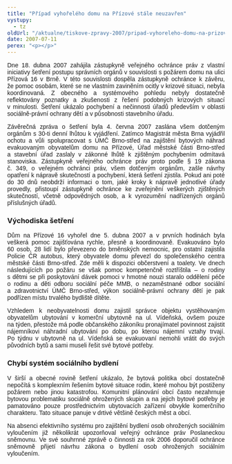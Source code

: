 ```yaml
---
title: "Případ vyhořelého domu na Přízové stále neuzavřen"
vystupy:
  - tz
oldUrl: "/aktualne/tiskove-zpravy-2007/pripad-vyhoreleho-domu-na-prizove-stale-neuzavren"
date: 2007-07-11
perex: "<p></p>"
---
```


<!-- imported from the old website -->

<p class="Normln" style="TEXT-ALIGN: justify; MARGIN-TOP: 6pt; FONT-FAMILY: Arial,sans-serif">Dne 18. dubna 2007 zahájila zástupkyně veřejného ochránce práv z vlastní iniciativy šetření postupu správních orgánů v souvislosti s požárem domu na ulici Přízová 16 v Brně. V této souvislosti dospěla zástupkyně ochránce k závěru, že pomoc osobám, které se ne vlastním zaviněním ocitly v krizové situaci, nebyla koordinovaná. Z obecného a systémového pohledu nebyly dostatečně reflektovány poznatky a zkušenosti z řešení podobných krizových situací v minulosti. Šetření ukázalo pochybení a nečinnosti úřadů především v oblasti sociálně-právní ochrany dětí a v působnosti stavebního úřadu.</p><p class="Normln" style="TEXT-ALIGN: justify; MARGIN-TOP: 6pt; FONT-FAMILY: Arial,sans-serif">Závěrečná zpráva o šetření byla 4. června 2007 zaslána všem dotčeným orgánům s 30-ti denní lhůtou k vyjádření. Zatímco Magistrát města Brna vyjádřil ochotu a vůli spolupracovat s ÚMČ Brno-střed na zajištění bytových náhrad evakuovaným obyvatelům domu na Přízové, Úřad městské části Brno-střed a stavební úřad zaslaly v zákonné lhůtě k zjištěným pochybením odmítavá stanoviska. Zástupkyně veřejného ochránce práv proto podle § 19 zákona č. 349, o veřejném ochránci práv, všem dotčeným orgánům, zašle návrhy opatření k nápravě skutečností a pochybení, která šetření zjistila. Pokud ani poté do 30 dnů neobdrží informaci o tom, jaké kroky k nápravě jednotlivé úřady provedly, přistoupí zástupkyně ochránce ke zveřejnění veškerých zjištěných skutečností, včetně odpovědných osob, a k vyrozumění nadřízených orgánů příslušných úřadů.</p><h3 class="Nadpis3">Východiska šetření</h3><p class="Normln" style="TEXT-ALIGN: justify; MARGIN-TOP: 6pt"><span style="FONT-FAMILY: Arial,sans-serif">Dům na Přízové 16 vyhořel dne 5. dubna </span><span style="FONT-FAMILY: Arial,sans-serif">2007 a</span><span style="FONT-FAMILY: Arial,sans-serif"> v prvních hodinách byla veškerá pomoc zajišťována rychle, přesně a koordinovaně. Evakuováno bylo 60 osob, 28 lidí bylo převezeno do brněnských nemocnic, pro ostatní zajistila Policie ČR autobus, který obyvatele domu převezl do společenského centra městské části Brno-střed. Zde měli k dispozici občerstvení a toalety. Ve dnech následujících po požáru se však pomoc kompetenčně roztříštila – o rodiny s dětmi se při poskytování dávek pomoci v hmotné nouzi staralo oddělení péče o rodinu a děti odboru sociální péče MMB, o nezaměstnané odbor sociální a zdravotnictví ÚMČ Brno-střed, výkon sociálně-právní ochrany dětí je pak podřízen místu trvalého bydliště dítěte. </span></p><p class="Normln" style="TEXT-ALIGN: justify; MARGIN-TOP: 6pt; FONT-FAMILY: Arial,sans-serif">Vzhledem k neobyvatelnosti domu zajistil správce objektu vystěhovaným obyvatelům ubytování v komerční ubytovně na ul. Vídeňská, ovšem pouze na týden, přestože má podle občanského zákoníku pronajímatel povinnost zajistit nájemníkovi náhradní ubytování po dobu, po kterou nájemní vztahy trvají. Po týdnu v ubytovně na ul. Vídeňská se evakuovaní nemohli vrátit do svých původních bytů a sami museli řešit své bytové potřeby.</p><h3 class="Nadpis3">Chybí systém sociálního bydlení</h3><p class="Normln" style="TEXT-ALIGN: justify; MARGIN-TOP: 6pt"><span style="FONT-FAMILY: Arial,sans-serif">V širší a obecné rovině šetření ukázalo, že bytová politika obcí dostatečně nepočítá s komplexním řešením bytové situace rodin, které mohou být postiženy požárem nebo jinou katastrofou. </span><span style="FONT-FAMILY: Arial,sans-serif">Komunitní</span><span style="FONT-FAMILY: Arial,sans-serif"> plánování obcí často nezahrnuje bytovou problematiku sociálně ohrožených skupin a na jejich bytové potřeby je pamatováno pouze prostřednictvím ubytovacích zařízení obvykle komerčního charakteru. Tato situace panuje v drtivé většině českých měst a obcí. </span></p><p class="Normln" style="TEXT-ALIGN: justify; MARGIN-TOP: 6pt; FONT-FAMILY: Arial,sans-serif">Na absenci efektivního systému pro zajištění bydlení osob ohrožených sociálním vyloučením již několikrát upozorňoval veřejný ochránce práv Poslaneckou sněmovnu. Ve své souhrnné zprávě o činnosti za rok 2006 doporučil ochránce sněmovně přijetí návrhu zákona o bydlení osob ohrožených sociálním vyloučením.</p>
